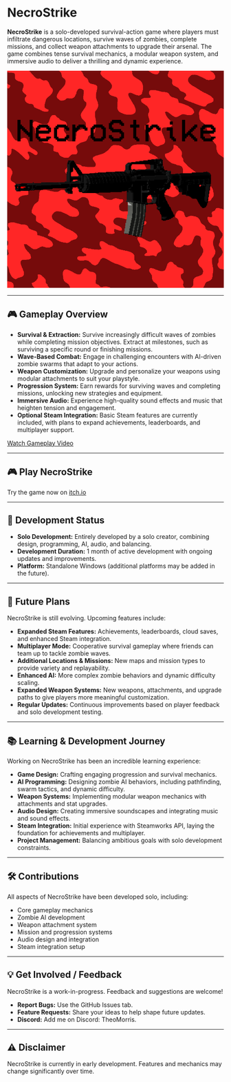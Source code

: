 # NecroStrike

**NecroStrike** is a solo-developed survival-action game where players must infiltrate dangerous locations, survive waves of zombies, complete missions, and collect weapon attachments to upgrade their arsenal. The game combines tense survival mechanics, a modular weapon system, and immersive audio to deliver a thrilling and dynamic experience.  

![NecroStrike Logo](https://github.com/TheosCreation/NecroStrike/blob/main/Assets/Textures/GameIcon.png)

---

## 🎮 Gameplay Overview

- **Survival & Extraction:** Survive increasingly difficult waves of zombies while completing mission objectives. Extract at milestones, such as surviving a specific round or finishing missions.  
- **Wave-Based Combat:** Engage in challenging encounters with AI-driven zombie swarms that adapt to your actions.  
- **Weapon Customization:** Upgrade and personalize your weapons using modular attachments to suit your playstyle.  
- **Progression System:** Earn rewards for surviving waves and completing missions, unlocking new strategies and equipment.  
- **Immersive Audio:** Experience high-quality sound effects and music that heighten tension and engagement.  
- **Optional Steam Integration:** Basic Steam features are currently included, with plans to expand achievements, leaderboards, and multiplayer support.

[Watch Gameplay Video](https://example.com/gameplay-video)

---

## 🎮 Play NecroStrike

Try the game now on [itch.io](https://theoscreation.itch.io/zombie-game)

---

## 🚀 Development Status

- **Solo Development:** Entirely developed by a solo creator, combining design, programming, AI, audio, and balancing.  
- **Development Duration:** 1 month of active development with ongoing updates and improvements.  
- **Platform:** Standalone Windows (additional platforms may be added in the future).  

---

## 🔮 Future Plans

NecroStrike is still evolving. Upcoming features include:  

- **Expanded Steam Features:** Achievements, leaderboards, cloud saves, and enhanced Steam integration.  
- **Multiplayer Mode:** Cooperative survival gameplay where friends can team up to tackle zombie waves.  
- **Additional Locations & Missions:** New maps and mission types to provide variety and replayability.  
- **Enhanced AI:** More complex zombie behaviors and dynamic difficulty scaling.  
- **Expanded Weapon Systems:** New weapons, attachments, and upgrade paths to give players more meaningful customization.  
- **Regular Updates:** Continuous improvements based on player feedback and solo development testing.  

---

## 📚 Learning & Development Journey

Working on NecroStrike has been an incredible learning experience:  

- **Game Design:** Crafting engaging progression and survival mechanics.  
- **AI Programming:** Designing zombie AI behaviors, including pathfinding, swarm tactics, and dynamic difficulty.  
- **Weapon Systems:** Implementing modular weapon mechanics with attachments and stat upgrades.  
- **Audio Design:** Creating immersive soundscapes and integrating music and sound effects.  
- **Steam Integration:** Initial experience with Steamworks API, laying the foundation for achievements and multiplayer.  
- **Project Management:** Balancing ambitious goals with solo development constraints.  

---

## 🛠 Contributions

All aspects of NecroStrike have been developed solo, including:  

- Core gameplay mechanics  
- Zombie AI development  
- Weapon attachment system  
- Mission and progression systems  
- Audio design and integration  
- Steam integration setup  

---

## 💡 Get Involved / Feedback

NecroStrike is a work-in-progress. Feedback and suggestions are welcome!  
- **Report Bugs:** Use the GitHub Issues tab.  
- **Feature Requests:** Share your ideas to help shape future updates.  
- **Discord:** Add me on Discord: TheoMorris.  

---

## ⚠️ Disclaimer

NecroStrike is currently in early development. Features and mechanics may change significantly over time.
